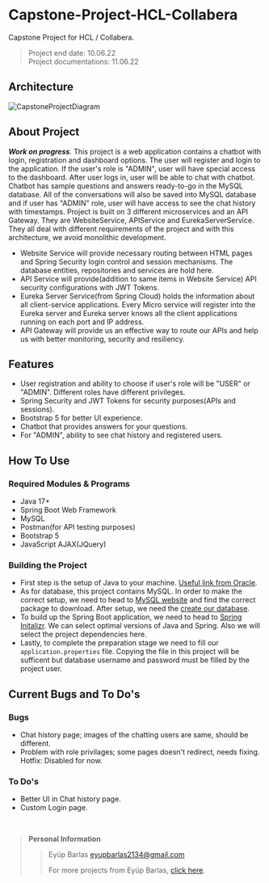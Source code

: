 # Capstone-Project-HCL-Collabera
Capstone Project for HCL / Collabera. 
> Project end date: 10.06.22  
> Project documentations: 11.06.22

## Architecture
![CapstoneProjectDiagram](https://user-images.githubusercontent.com/72407947/173202815-9b52736e-f68a-43ea-a1be-02fc86ef30df.png)


## About Project
  ***Work on progress***. This project is a web application contains a chatbot with login, registration and dashboard options. The user will register and login to the application. If the user's role is "ADMIN", user will have special access to the dashboard. After user logs in, user will be able to chat with chatbot. Chatbot has sample questions and answers ready-to-go in the MySQL database. All of the conversations will also be saved into MySQL database and if user has "ADMIN" role, user will have access to see the chat history with timestamps. 
  Project is built on 3 different microservices and an API Gateway. They are WebsiteService, APIService and EurekaServerService. They all deal with different requirements of the project and with this architecture, we avoid monolithic development.
  * Website Service will provide necessary routing between HTML pages and Spring Security login control and session mechanisms. The database entities, repositories and services are hold here.
  * API Service will provide(addition to same items in Website Service) API security configurations with JWT Tokens. 
  * Eureka Server Service(from Spring Cloud) holds the information about all client-service applications. Every Micro service will register into the Eureka server and Eureka server knows all the client applications running on each port and IP address.
  * API Gateway will provide us an effective way to route our APIs and help us with better monitoring, security and resiliency.

## Features
* User registration and ability to choose if user's role will be "USER" or "ADMIN". Different roles have different privileges.
* Spring Security and JWT Tokens for security purposes(APIs and sessions).
* Bootstrap 5 for better UI experience.
* Chatbot that provides answers for your questions.
* For "ADMIN", ability to see chat history and registered users.

## How To Use
### Required Modules & Programs
* Java 17+
* Spring Boot Web Framework
* MySQL 
* Postman(for API testing purposes)
* Bootstrap 5
* JavaScript AJAX(JQuery)

### Building the Project
* First step is the setup of Java to your machine. [Useful link from Oracle](https://www.java.com/en/download/help/download_options.html "Install Java").
* As for database, this project contains MySQL. In order to make the correct setup, we need to head to [MySQL website](https://dev.mysql.com/downloads/installer/ "mysql") and find the correct package to download. After setup, we need the [create our database](https://www.inmotionhosting.com/support/server/databases/create-a-mysql-database/ "database create").
* To build up the Spring Boot application, we need to head to [Spring Initalizr](https://start.spring.io/ "start spring"). We can select optimal versions of Java and Spring. Also we will select the project dependencies here.
* Lastly, to complete the preparation stage we need to fill our `application.properties` file. Copying the file in this project will be sufficent but database username and password must be filled by the project user. 

## Current Bugs and To Do's
### Bugs
* Chat history page; images of the chatting users are same, should be different.
* Problem with role privilages; some pages doesn't redirect, needs fixing. Hotfix: Disabled for now.
### To Do's
* Better UI in Chat history page.
* Custom Login page. 
<br>

> **Personal Information**
> 
>> Eyüp Barlas  eyupbarlas2134@gmail.com
>> 
>> For more projects from Eyüp Barlas, [click here](https://github.com/eyupbarlas "eyups repos").
